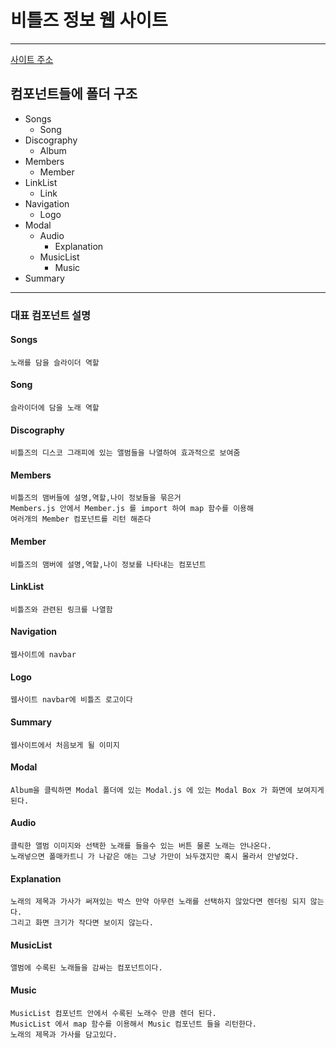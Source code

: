 # 비틀즈 정보 웹 사이트 
---
[사이트 주소](https://justsicklife.github.io/The-Beatles-website/)

## 컴포넌트들에 폴더 구조 
* Songs 
  * Song
* Discography
  * Album
* Members
  * Member
* LinkList
  * Link
* Navigation
  * Logo
* Modal
  * Audio
    * Explanation
  * MusicList
    * Music
* Summary
---

### 대표 컴포넌트 설명
#### Songs
    노래를 담을 슬라이더 역할 
#### Song 
    슬라이더에 담을 노래 역할
#### Discography
    비틀즈의 디스코 그래피에 있는 앨범들을 나열하여 효과적으로 보여줌
#### Members
    비틀즈의 맴버들에 설명,역할,나이 정보들을 묶은거 
    Members.js 안에서 Member.js 를 import 하여 map 함수를 이용해
    여러개의 Member 컴포넌트를 리턴 해준다
#### Member
    비틀즈의 맴버에 설명,역할,나이 정보를 나타내는 컴포넌트
#### LinkList
    비틀즈와 관련된 링크를 나열함
#### Navigation
    웹사이트에 navbar 
#### Logo 
    웹사이트 navbar에 비틀즈 로고이다 
#### Summary
    웹사이트에서 처음보게 될 이미지
#### Modal
    Album을 클릭하면 Modal 폴더에 있는 Modal.js 에 있는 Modal Box 가 화면에 보여지게 된다.
#### Audio
    클릭한 앨범 이미지와 선택한 노래를 들을수 있는 버튼 물론 노래는 안나온다. 
    노래넣으면 폴매카트니 가 나같은 애는 그냥 가만이 놔두갰지만 혹시 몰라서 안넣었다.
#### Explanation
    노래의 제목과 가사가 써져있는 박스 만약 아무런 노래를 선택하지 않았다면 렌더링 되지 않는다.
    그리고 화면 크기가 작다면 보이지 않는다.
#### MusicList
    앨범에 수록된 노래들을 감싸는 컴포넌트이다.
#### Music
    MusicList 컴포넌트 안에서 수록된 노래수 만큼 렌더 된다.
    MusicList 에서 map 함수를 이용해서 Music 컴포넌트 들을 리턴한다.
    노래의 제목과 가사를 담고있다.
    
    
